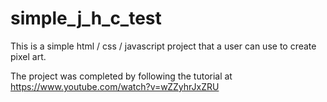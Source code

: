 # simple_j_h_c_test

This is a simple html / css / javascript project that a user can use to create pixel art.

The project was completed by following the tutorial at https://www.youtube.com/watch?v=wZZyhrJxZRU
